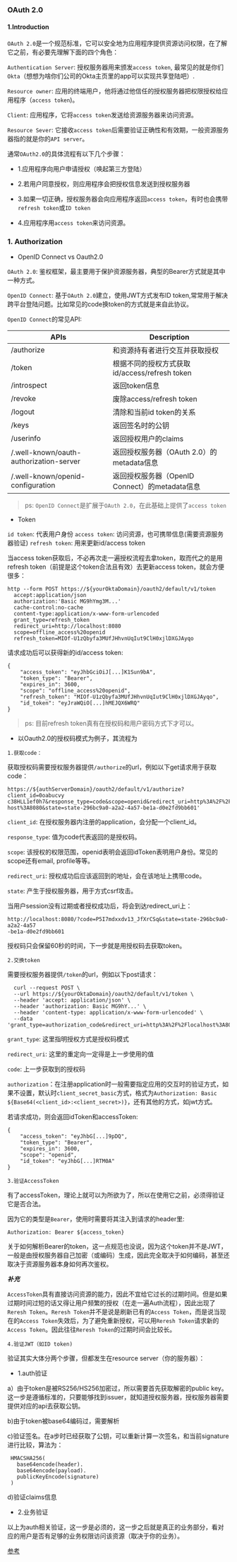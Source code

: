 ### OAuth 2.0

#### 1.Introduction

`OAuth 2.0`是一个规范标准，它可以安全地为应用程序提供资源访问权限，在了解它之前，有必要先理解下面的四个角色：

`Authentication Server`: 授权服务器用来颁发`access token`, 最常见的就是你们`Okta`（想想为啥你们公司的Okta主页里的app可以实现共享登陆吧）.

`Resource owner`: 应用的终端用户，他将通过他信任的授权服务器把权限授权给应用程序（`access token`)。

`Client`: 应用程序，它将`access token`发送给资源服务器来访问资源。

`Resource Sever`: 它接收`access token`后需要验证正确性和有效期，一般资源服务器指的就是你的`API server`。

通常`OAuth2.0`的具体流程有以下几个步骤：

- 1.应用程序向用户申请授权（唤起第三方登陆）

- 2.若用户同意授权，则应用程序会把授权信息发送到授权服务器

- 3.如果一切正确，授权服务器会向应用程序返回`access token`，有时也会携带`refresh token`或`ID token`

- 4.应用程序用`access token`来访问资源。


### 1. Authorization  
- OpenID Connect vs Oauth2.0

`OAuth 2.0`: 鉴权框架，最主要用于保护资源服务器，典型的Bearer方式就是其中一种方式。

`OpenID Connect`: 基于`OAuth 2.0`建立，使用JWT方式发布ID token,常常用于解决跨平台登陆问题。比如常见的code换token的方式就是来自此协议。

`OpenID Connect`的常见API:

| APIs                                    | Description                                    |
|-----------------------------------------|------------------------------------------------|
| /authorize                              | 和资源持有者进行交互并获取授权                 |
| /token                                  | 根据不同的授权方式获取id/access/refresh token  |
| /introspect                             | 返回token信息                                  |
| /revoke                                 | 废除access/refresh token                       |
| /logout                                 | 清除和当前id token的关系                       |
| /keys                                   | 返回签名时的公钥                               |
| /userinfo                               | 返回授权用户的claims                           |
| /.well-known/oauth-authorization-server | 返回授权服务器（OAuth 2.0）的metadata信息      |
| /.well-known/openid-configuration       | 返回授权服务器（OpenID Connect）的metadata信息 |

> ps: `OpenID Connect`是扩展于`OAuth 2.0`，在此基础上提供了`access token`

- Token

`id token`: 代表用户身份
`access token`: 访问资源，也可携带信息(需要资源服务器验证)
`refresh token`: 用来更新id/access token

当access token获取后，不必再次走一遍授权流程去拿token，取而代之的是用refresh token（前提是这个token合法且有效）去更新access token，就会方便很多：

```
http --form POST https://${yourOktaDomain}/oauth2/default/v1/token 
  accept:application/json
  authorization:'Basic MG9hYmg3M...'
  cache-control:no-cache
  content-type:application/x-www-form-urlencoded
  grant_type=refresh_token
  redirect_uri=http://localhost:8080
  scope=offline_access%20openid
  refresh_token=MIOf-U1zQbyfa3MUfJHhvnUqIut9ClH0xjlDXGJAyqo

```
请求成功后可以获得新的id/access token:

```
{
    "access_token": "eyJhbGciOiJ[...]K1Sun9bA",
    "token_type": "Bearer",
    "expires_in": 3600,
    "scope": "offline_access%20openid",
    "refresh_token": "MIOf-U1zQbyfa3MUfJHhvnUqIut9ClH0xjlDXGJAyqo",
    "id_token": "eyJraWQiO[...]hMEJQX6WRQ"
}

```

> ps: 目前refresh token真有在授权码和用户密码方式下才可以。

- 以Oauth2.0的授权码模式为例子，其流程为

`1.获取code：`

获取授权码需要授权服务器提供`/authorize`的url，例如以下get请求用于获取code：

```
https://${authServerDomain}/oauth2/default/v1/authorize?client_id=0oabucvy
c38HLL1ef0h7&response_type=code&scope=openid&redirect_uri=http%3A%2F%2Flocal
host%3A8080&state=state-296bc9a0-a2a2-4a57-be1a-d0e2fd9bb601'
```

`client_id`: 在授权服务器内注册的application，会分配一个client_id。

`response_type`: 值为code代表返回的是授权码。

`scope`: 该授权的权限范围，openid表明会返回idToken表明用户身份。常见的scope还有email, profile等等。

`redirect_uri`: 授权成功后应该返回到的地址，会在该地址上携带code。

`state`: 产生于授权服务器，用于方式csrf攻击。

当用户session没有过期或者授权成功后，将会到达redirect_uri上：

```
http://localhost:8080/?code=P5I7mdxxdv13_JfXrCSq&state=state-296bc9a0-a2a2-4a57
-be1a-d0e2fd9bb601
```

授权码只会保留60秒的时间，下一步就是用授权码去获取token。

`2.交换token`

需要授权服务器提供`/token`的url，例如以下post请求：

```
  curl --request POST \
  --url https://${yourOktaDomain}/oauth2/default/v1/token \
  --header 'accept: application/json' \
  --header 'authorization: Basic MG9hY...' \
  --header 'content-type: application/x-www-form-urlencoded' \
  --data 'grant_type=authorization_code&redirect_uri=http%3A%2F%2Flocalhost%3A8080&code=P59yPm1_X1gxtdEOEZjn'
```

`grant_type`: 这里指明授权方式是授权码模式

`redirect_uri`: 这里的重定向一定得是上一步使用的值

`code`: 上一步获取到的授权码

`authorization`：在注册application时一般需要指定应用的交互时的验证方式，如果不设置，默认时`client_secret_basic`方式，格式为`Authorization: Basic ${Base64(<client_id>:<client_secret>)}`，还有其他的方式，如jwt方式。

若请求成功，则会返回idToken和accessToken:

```
{
    "access_token": "eyJhbG[...]9pDQ",
    "token_type": "Bearer",
    "expires_in": 3600,
    "scope": "openid",
    "id_token": "eyJhbG[...]RTM0A"
}
```

`3.验证AccessToken`

有了accessToken，理论上就可以为所欲为了，所以在使用它之前，必须得验证它是否合法。

因为它的类型是`Bearer`，使用时需要将其注入到请求的header里:

```
Authorization: Bearer ${access_token}
```

关于如何解析Bearer的token，这一点规范也没说，因为这个token并不是JWT，一般是由授权服务器自己加密（或编码）生成，因此完全取决于如何编码，甚至还取决于资源服务器本身如何再次鉴权。

***补充***

`AccessToken`具有直接访问资源的能力，因此不宜给它过长的过期时间。但是如果过期时间过短的话又得让用户频繁的授权（在走一遍Auth流程），因此出现了`Reresh Token`。`Reresh Token`并不是说是刷新已有的`Access Token`，而是说当现在的`Access Token`失效后，为了避免重新授权，可以用`Reresh Token`请求新的`Access Token`。因此往往`Reresh Token`的过期时间会比较长。

`4.验证JWT（如ID token)`

验证其实大体分两个步骤，但都发生在resource server（你的服务器）：
 - 1.auth验证
 
 a）由于token是被RS256/HS256加密过，所以需要首先获取解密的public key。这一步是遵循标准的，只要能够找到issuer，就知道授权服务器，授权服务器需要提供对应的api去获取公钥。

 b)由于token被base64编码过，需要解析

 c)验证签名。在a步时已经获取了公钥，可以重新计算一次签名，和当前signature进行比较，算法为：

```
 HMACSHA256(
   base64encode(header).
   base64encode(payload).
   publicKeyEncode(signature)
 )
```

 d)验证claims信息

 - 2.业务验证

以上为auth相关验证，这一步是必须的，这一步之后就是真正的业务部分，看对应的用户是否有足够的业务权限访问该资源（取决于你的业务）。

[参考](https://developer.okta.com/docs/concepts/oauth-openid/)